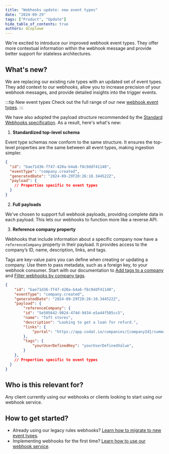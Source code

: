 ```yaml
---
title: "Webhooks update: new event types"
date: "2024-09-29"
tags: ["Product", "Update"]
hide_table_of_contents: true
authors: dcoplowe
---
```


We're excited to introduce our improved webhook event types. They offer more contextual information within the webhook message and provide better support for stateless architectures. 

<!--truncate-->

## What's new?

We are replacing our existing rule types with an updated set of event types. They add context to our webhooks, allow you to increase precision of your webhook messages, and provide detailed insights into the trigger events. 

:::tip New event types
Check out the full range of our new [webhook event types](/using-the-api/webhooks/event-types).
:::

We have also adopted the payload structure recommended by the [Standard Webhooks specification](https://github.com/standard-webhooks/standard-webhooks/blob/main/spec/standard-webhooks.md#payload-structure). As a result, here's what's new:

1. **Standardized top-level schema**

  Event type schemas now conform to the same structure. It ensures the top-level properties are the same between all event types, making ingestion simpler. 
  
  ```json title="Default schema structure"
  {
    "id": "bae71d36-ff47-420a-b4a6-f8c9ddf41140",
    "eventType": "company.created",
    "generatedDate": "2024-09-29T20:26:10.344522Z",
    "payload": {
      // Properties specific to event types
    }
  }
  ```

2. **Full payloads**

  We've chosen to support full webhook payloads, providing complete data in each payload. This lets our webhooks to function more like a reverse API.

3. **Reference company property**

Webhooks that include information about a specific company now have a `referenceCompany` property in their payload. It provides access to the company’s ID, name, description, links, and tags. 
  
Tags are key-value pairs you can define when creating or updating a company. Use them to pass metadata, such as a foreign key, to your webhook consumer. Start with our documentation to [Add tags to a company](/using-the-api/managing-companies#add-metadata-to-a-company) and [Filter webhooks by company tags](/using-the-api/webhooks/create-consumer#filter-webhooks-by-company-tags).
  
  ```json title="Reference company property"
  {
      "id": "bae71d36-ff47-420a-b4a6-f8c9ddf41140",
      "eventType": "company.created",
      "generatedDate": "2024-09-29T20:26:10.344522Z",
      "payload": {
          "referenceCompany": {
          "id": "5e505642-9024-474d-9434-e5a44f505cc5",
          "name": "Toft stores",
          "description": "Looking to get a loan for refurd.",
          "links": {
              "portal": "https://app.codat.io/companies/{companyId}/summary"
          },
          "tags": {
              "yourUserDefinedKey": "yourUserDefinedValue",
          }
      },
      // Properties specific to event types
    }
  }
  ```

## Who is this relevant for?

Any client currently using our webhooks or clients looking to start using our webhook service. 

## How to get started?

- Already using our legacy rules webhooks? [Learn how to migrate to new event types](/using-the-api/webhooks/migrating-to-new-event-types).
- Implementing webhooks for the first time? [Learn how to use our webhook service](/using-the-api/webhooks/create-consumer).
